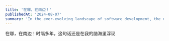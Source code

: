 ```yaml
---
title: '在哪，在南边！'
publishedAt: '2024-08-07'
summary: 'In the ever-evolving landscape of software development, the debate between dynamic and static typing continues to be a hot topic.'
---
```


在哪，在南边！时隔多年，这句话还是在我的脑海里浮现